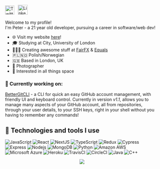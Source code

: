<p align="left">
  <a href="https://twitter.com/PiotrRut99"><img alt="Twitter" title="Twitter" height="30" width="30" src="https://raw.githubusercontent.com/peterthehan/peterthehan/master/assets/twitter.svg"></a> &nbsp; <a href="http://linkedin.com/in/piotr-rutkowski-7082a917a/"><img alt="LinkedIn" title="LinkedIn" width="32" height="32" src="https://cdn.iconscout.com/icon/free/png-256/linkedin-189-721962.png"></a>
</p>

Welcome to my profile!<br/>
I'm Peter - a 21 year old developer, pursuing a career in software/web dev!

- 🌐 Visit my website [here](https://prutkowski.tech)!
- 🎓 Studying at City, University of London
- 👨🏻‍💻 Creating awesome stuff at [FairFX](https://fairfx.com) & [Equals](https://equals.co)
- 🇵🇱🇳🇴 Polish/Norwegian
- 🇬🇧 Based in London, UK
- 📸 Photographer
- 🚀 Interested in all things space

### 🌱 Currently working on:
[BetterGitCLI](https://github.com/PiotrRut/BetterGitCLI) - a CLI for quick an easy GitHub account management, with friendly UI and keyboard control. Currently in version *v1.1*, allows you to manage many aspects of your GitHub account, all from repositories, through your user details, to your SSH keys, right in your shell without you having to remember any commands!

## 🔬 Technologies and tools I use

![JavaScript](https://img.shields.io/badge/-JavaScript-black?style=flat-square&logo=javascript) ![React](https://img.shields.io/badge/-React-black?style=flat-square&logo=react) ![NextJS](https://img.shields.io/badge/-NextJS-black?style=flat-square&logo=next.js) ![TypeScript](https://img.shields.io/badge/-TypeScript-black?style=flat-square&logo=typescript) ![Redux](https://img.shields.io/badge/-Redux-black?style=flat-square&logo=redux) ![Cypress](https://img.shields.io/badge/-Cypress-black?style=flat-square&logo=cypress) ![Express](https://img.shields.io/badge/-Express-black?style=flat-square&logo=express) ![Nodejs](https://img.shields.io/badge/-Nodejs-black?style=flat-square&logo=Node.js) ![MongoDB](https://img.shields.io/badge/-MongoDB-black?style=flat-square&logo=mongodb) ![Python](https://img.shields.io/badge/-Python-black?style=flat-square&logo=Python) ![Amazon AWS](https://img.shields.io/badge/AWS-black?style=flat-square&logo=amazon-aws) ![Microsoft Azure](https://img.shields.io/badge/Microsoft%20Azure-black?style=flat-square&logo=microsoft-azure) ![Heroku](https://img.shields.io/badge/-Heroku-black?style=flat-square&logo=heroku) ![TravisCI](https://img.shields.io/badge/-TravisCI-black?style=flat-square&logo=travis) ![CircleCI](https://img.shields.io/badge/-CircleCI-black?style=flat-square&logo=circleci) ![Java](https://img.shields.io/badge/-Java-black?style=flat-square&logo=Java) ![C++](https://img.shields.io/badge/-C++-black?style=flat-square&logo=c%2B%2B)

<p align="center">
  <img src="https://media.giphy.com/media/gpP18dtmlplle/giphy.gif" />
</p>
